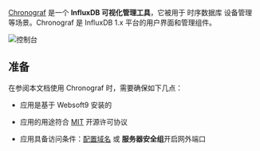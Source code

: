[Chronograf](https://www.influxdata.com/) 是一个 **InfluxDB 可视化管理工具**，它被用于 时序数据库 设备管理  等场景。Chronograf 是 InfluxDB 1.x 平台的用户界面和管理组件。


![控制台](https://libs.websoft9.com/Websoft9/DocsPicture/zh/chronograf/chronograf-gui-websoft9.png)


## 准备

在参阅本文档使用 Chronograf 时，需要确保如下几点：

- 应用是基于 Websoft9 安装的

- 应用的用途符合 [MIT](https://opensource.org/licenses/MIT) 开源许可协议

- 应用具备访问条件：[配置域名](./guide/appsetdomain) 或 **服务器安全组**开启网外端口